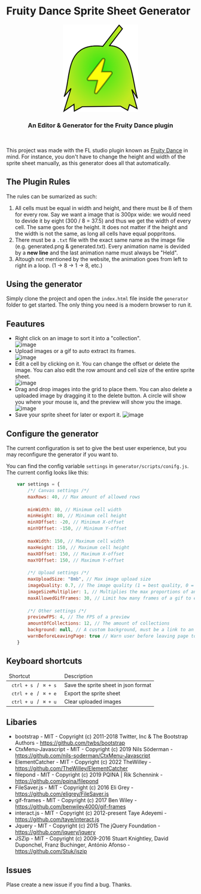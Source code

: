 # Fruity Dance Sprite Sheet Generator

<div align=center> <img width="200px"src='logotype.png'> <br> <h3> An Editor & Generator for the Fruity Dance plugin</h3> </div> <br>

This project was made with the FL studio plugin known as [Fruity Dance](https://www.image-line.com/fl-studio-learning/fl-studio-online-manual/html/plugins/Fruity%20Dance.htm) in mind. For instance, you don't have to change the height and width of the sprite sheet manually, as this generator does all that automatically.

## The Plugin Rules
The rules can be sumarized as such:
1. All cells must be equal in width and height, and there must be 8 of them for every row. Say we want a image that is 300px wide: we would need to devide it by eight (300 / 8 = 37.5) and thus we get the width of every cell. The same goes for the height. It does not matter if the height and the width is not the same, as long all cells have equal poppritons. 
2. There must be a `.txt` file with the exact same name as the image file (e.g. generated.png & generated.txt). Every animation name is devided by a **new line** and the last animation name must always be "Held".
3. Altough not mentioned by the website, the animation goes from left to right in a loop. (1 -> 8 -> 1 -> 8, etc.)

## Using the generator
Simply clone the project and open the `index.html` file inside the `generator` folder to get started. The only thing you need is a modern browser to run it. 

## Feautures
* Right click on an image to sort it into a "collection".  <br>
![image](https://user-images.githubusercontent.com/89783791/187178884-fa8c7d50-1223-4e5c-96ae-7d59728c3e0f.png)
* Upload images or a gif to auto extract its frames. <br>
![image](https://user-images.githubusercontent.com/89783791/187177409-f701b001-628f-4a16-b6ab-13822a92e500.png)
* Edit a cell by clicking on it. You can change the offset or delete the image. You can also edit the row amount and cell size of the entire sprite sheet. <br>
![image](https://user-images.githubusercontent.com/89783791/187177639-dddf4c57-f85c-4f10-bc70-00373c1b8bae.png)
* Drag and drop images into the grid to place them. You can also delete a uploaded image by dragging it to the delete button. A circle will show you where your mouse is, and the preview will show you the image. <br>
![image](https://user-images.githubusercontent.com/89783791/187178031-62db9a84-5a1d-49cb-a0c1-febd3b367b7b.png)
* Save your sprite sheet for later or export it.
![image](https://user-images.githubusercontent.com/89783791/187178249-8b816e83-3715-42c2-9558-6f033495c318.png)

## Configure the generator
The current configuration is set to give the best user experience, but you may reconfigure the generator if you want to.

You can find the config variable `settings` in `generator/scripts/conifg.js`. The current config looks like this:
```javascript
    var settings = {
        /*/ Canvas settings /*/
        maxRows: 40, // Max amount of allowed rows

        minWidth: 80, // Minimum cell width
        minHeight: 80, // Minimum cell height
        minXOffset: -20, // Minimum X-offset
        minYOffset: -150, // Minimum Y-offset

        maxWidth: 150, // Maximum cell width
        maxHeight: 150, // Maximum cell height
        maxXOffset: 150, // Maximum X-offset
        maxYOffset: 150, // Maximum Y-offset
        
        /*/ Upload settings /*/
        maxUploadSize: "8mb", // Max image upload size
        imageQuality: 0.7, // The image quality (1 = best quality, 0 = worst quality)
        imageSizeMultiplier: 1, // Multiplies the max proportions of an uploaded image (by default the minWidth/minHeight and maxWidth/maxHeight values). Higher value here means better image quality.
        maxAllowedGifFrames: 30, // Limit how many frames of a gif to export

        /*/ Other settings /*/
        previewFPS: 4, // The FPS of a preview
        amountOfCollections: 12, // The amount of collections 
        background: null, // A custom background, must be a link to an image / path to a local one OR a color in HEX (null will mean default)
        warnBeforeLeavingPage: true // Warn user before leaving page to not discard any progress
    }
```
## Keyboard shortcuts
<table>
    <thead> <td> Shortcut </td> <td> Description </td></thead>
    <tbody> 
        <tr>
            <td> <code> ctrl + s </code> / <code> ⌘ + s </code>
            <td> Save the sprite sheet in json format </td>
        </tr>
        <tr>
            <td> <code> ctrl + e </code> / <code> ⌘ + e </code>
            <td> Export the sprite sheet </td>
        </tr>
        <tr>
            <td> <code> ctrl + u </code> / <code> ⌘ + u </code>
            <td> Clear uploaded images </td>
        </tr>
    </tbody>
</table>

## Libaries
* bootstrap - MIT -  Copyright (c) 2011-2018 Twitter, Inc & The Bootstrap Authors - https://github.com/twbs/bootstrap
* CtxMenu-Javascript - MIT - Copyright (c) 2019 Nils Söderman - https://github.com/nils-soderman/CtxMenu-Javascript
* ElementCatcher - MIT - Copyright (c) 2022 TheWilley - https://github.com/TheWilley/ElementCatcher
* filepond - MIT - Copyright (c) 2019 PQINA | Rik Schennink - https://github.com/pqina/filepond
* FileSaver.js - MIT - Copyright (c) 2016 Eli Grey - https://github.com/eligrey/FileSaver.js
* gif-frames - MIT - Copyright (c) 2017 Ben Wiley - https://github.com/benwiley4000/gif-frames
* interact.js - MIT - Copyright (c) 2012-present Taye Adeyemi - https://github.com/taye/interact.js
* Jquery - MIT - Copyright (c) 2015 The jQuery Foundation - https://github.com/jquery/jquery
* JSZip - MIT - Copyright (c) 2009-2016 Stuart Knightley, David Duponchel, Franz Buchinger, António Afonso - https://github.com/Stuk/jszip

## Issues
Plase create a new issue if you find a bug. Thanks.
